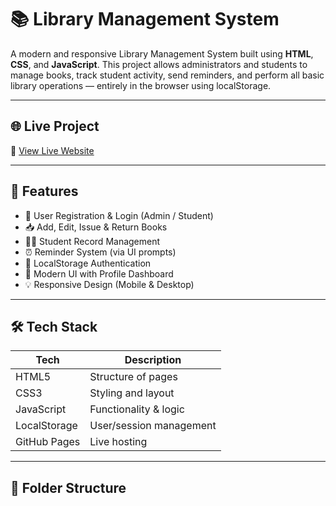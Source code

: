 # 📚 Library Management System

A modern and responsive Library Management System built using **HTML**, **CSS**, and **JavaScript**. This project allows administrators and students to manage books, track student activity, send reminders, and perform all basic library operations — entirely in the browser using localStorage.

---

## 🌐 Live Project

🔗 [View Live Website](https://owais3061.github.io/LibraryManagementSystem/)

---

## 📌 Features

- 🔐 User Registration & Login (Admin / Student)
- 📥 Add, Edit, Issue & Return Books
- 👨‍🎓 Student Record Management
- ⏰ Reminder System (via UI prompts)
- 🧾 LocalStorage Authentication
- 🎨 Modern UI with Profile Dashboard
- 💡 Responsive Design (Mobile & Desktop)

---

## 🛠️ Tech Stack

| Tech       | Description             |
|------------|--------------------------|
| HTML5      | Structure of pages       |
| CSS3       | Styling and layout       |
| JavaScript | Functionality & logic    |
| LocalStorage | User/session management |
| GitHub Pages | Live hosting            |

---

## 📂 Folder Structure

